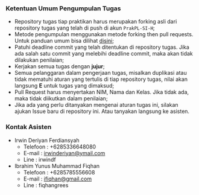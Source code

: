 ### Ketentuan Umum Pengumpulan Tugas ###

* Repository tugas tiap praktikan harus merupakan forking asli dari repository tugas yang telah di push di akun `PrakPL-SI-H`;
* Metode pengumpulan menggunakan metode forking then pull requests. Untuk panduan umum bisa dilihat [disini](https://www.youtube.com/watch?v=p1ouT3LmKaI);
* Patuhi deadline commit yang telah ditentukan di repository tugas. Jika ada salah satu commit yang melebihi deadline commit, maka akan tidak dilakukan penilaian;
* Kerjakan semua tugas dengan **jujur**;
* Semua pelanggaran dalam pengerjaan tugas, misalkan duplikasi atau tidak mematuhi aturan yang tertulis di tiap repository tugas, nilai akan langsung **E** untuk tugas yang dimaksud;
* Pull Request harus menyertakan NIM, Nama dan Kelas. Jika tidak ada, maka tidak diikutkan dalam penilaian;
* Jika ada yang perlu ditanyakan mengenai aturan tugas ini, silakan ajukan Issue baru di repository ini. Atau tanyakan langsung ke asisten.

### Kontak Asisten ###

* Irwin Deriyan Ferdiansyah
  * Telefoon : +6285336648080
  * E-mail : irwinderiyan@ymail.com
  * Line : irwindf
* Ibrahim Yunus Muhammad Fiqhan
  * Telefoon : +6285785556608
  * E-mail : ifiqhan@gmail.com
  * Line : fiqhangrees
